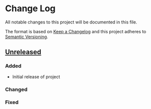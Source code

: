 # Change Log
All notable changes to this project will be documented in this file.

The format is based on [Keep a Changelog](http://keepachangelog.com/)
and this project adheres to [Semantic Versioning](http://semver.org/).

## [Unreleased]
### Added
- Initial release of project
### Changed
### Fixed


[Unreleased]: https://github.com/suikan4github/template_application/compare/v0.0.0...HEAD
